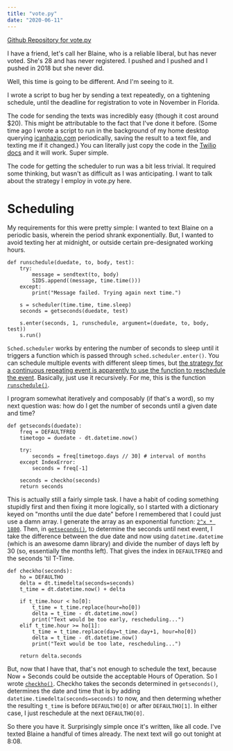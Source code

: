 ```yaml
---
title: "vote.py"
date: "2020-06-11"
---
```


[Github Repository for vote.py][0]

I have a friend, let's call her Blaine, who is a reliable liberal, but has never
voted. She's 28 and has never registered. I pushed and I pushed and I pushed in
2018 but she never did.

Well, this time is going to be different. And I'm seeing to it.

I wrote a script to bug her by sending a text repeatedly, on a tightening
schedule, until the deadline for registration to vote in November in Florida.

The code for sending the texts was incredibly easy (though it cost around \$20).
This might be attributable to the fact that I've done it before. (Some time ago
I wrote a script to run in the background of my home desktop querying
[icanhazip.com][1] periodically, saving the result to a text file, and texting
me if it changed.) You can literally just copy the code in the [Twilio docs][1]
and it will work. Super simple.

The code for getting the scheduler to run was a bit less trivial. It required
some thinking, but wasn't as difficult as I was anticipating. I want to talk
about the strategy I employ in vote.py here.

# Scheduling

My requirements for this were pretty simple: I wanted to text Blaine on a
periodic basis, wherein the period shrank exponentially. But, I wanted to avoid
texting her at midnight, or outside certain pre-designated working hours.

```
def runschedule(duedate, to, body, test):
    try:
        message = sendtext(to, body)
        SIDS.append((message, time.time()))
    except:
        print("Message failed. Trying again next time.")

    s = scheduler(time.time, time.sleep)
    seconds = getseconds(duedate, test)

    s.enter(seconds, 1, runschedule, argument=(duedate, to, body, test))
    s.run()
```

`Sched.scheduler` works by entering the number of seconds to sleep until it
triggers a function which is passed through `sched.scheduler.enter()`. You can
schedule multiple events with different sleep times, but [the strategy for a
continuous repeating event is apparently to use the function to reschedule the
event][3]. Basically, just use it recursively. For me, this is the function
[`runschedule()`][4].

I program somewhat iteratively and composably (if that's a word), so my next
question was: how do I get the number of seconds until a given date and time?
```
def getseconds(duedate):
    freq = DEFAULTFREQ
    timetogo = duedate - dt.datetime.now()

    try:
        seconds = freq[timetogo.days // 30] # interval of months
    except IndexError:
        seconds = freq[-1]

    seconds = checkho(seconds)
    return seconds
```

This is actually still a fairly simple task. I have a habit of coding something
stupidly first and then fixing it more logically, so I started with a dictionary
keyed on "months until the due date" before I remembered that I could just use a
damn array. I generate the array as an exponential function: [`2^x * 1800`][5].
Then, in [`getseconds()`][6], to determine the seconds until next event, I take
the difference between the due date and now using `datetime.datetime` (which is
an awesome damn library) and divide the number of days left by 30 (so,
essentially the months left). That gives the index in `DEFAULTFREQ` and the
seconds 'til T-Time.

```
def checkho(seconds):
    ho = DEFAULTHO
    delta = dt.timedelta(seconds=seconds)
    t_time = dt.datetime.now() + delta

    if t_time.hour < ho[0]:
        t_time = t_time.replace(hour=ho[0])
        delta = t_time - dt.datetime.now()
        print("Text would be too early, rescheduling...")
    elif t_time.hour >= ho[1]:
        t_time = t_time.replace(day=t_time.day+1, hour=ho[0])
        delta = t_time - dt.datetime.now()
        print("Text would be too late, rescheduling...")

    return delta.seconds
```

But, now that I have that, that's not enough to schedule the text, because Now +
Seconds could be outside the acceptable Hours of Operation. So I wrote
[`checkho()`][7]. Checkho takes the seconds determined in `getseconds()`,
determines the date and time that is by adding
`datetime.timedelta(seconds=seconds)` to now, and then determing whether the
resulting `t_time` is before `DEFAULTHO[0]` or after `DEFAULTHO[1]`. In either
case, I just reschedule at the next `DEFAULTHO[0]`.

So there you have it. Surprisingly simple once it's written, like all code. I've
texted Blaine a handful of times already. The next text will go out tonight at
8:08.

[0]: https://github.com/mas-4/vote
[1]: https://icanhazip.com/
[2]: https://www.twilio.com/docs/libraries/python
[3]: https://stackoverflow.com/a/2399145/9691276
[4]:
  https://github.com/mas-4/vote/blob/802cda7cfa12fca74e8ecf800a9244b3c0a4e04a/vote.py#L85-L101
[5]: https://github.com/mas-4/vote/blob/master/vote.py#L21
[6]: https://github.com/mas-4/vote/blob/master/vote.py#L56-L82
[7]: https://github.com/mas-4/vote/blob/master/vote.py#L35-L53
